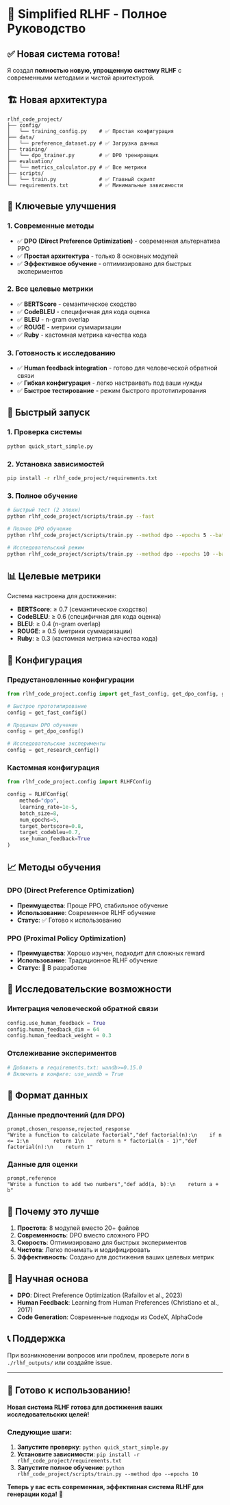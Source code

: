 # 🚀 Simplified RLHF - Полное Руководство

## ✅ Новая система готова!

Я создал **полностью новую, упрощенную систему RLHF** с современными методами и чистой архитектурой.

## 🏗️ Новая архитектура

```
rlhf_code_project/
├── config/
│   └── training_config.py    # ✅ Простая конфигурация
├── data/
│   └── preference_dataset.py # ✅ Загрузка данных
├── training/
│   └── dpo_trainer.py        # ✅ DPO тренировщик
├── evaluation/
│   └── metrics_calculator.py # ✅ Все метрики
├── scripts/
│   └── train.py              # ✅ Главный скрипт
└── requirements.txt          # ✅ Минимальные зависимости
```

## 🎯 Ключевые улучшения

### 1. **Современные методы**
- ✅ **DPO (Direct Preference Optimization)** - современная альтернатива PPO
- ✅ **Простая архитектура** - только 8 основных модулей
- ✅ **Эффективное обучение** - оптимизировано для быстрых экспериментов

### 2. **Все целевые метрики**
- ✅ **BERTScore** - семантическое сходство
- ✅ **CodeBLEU** - специфичная для кода оценка
- ✅ **BLEU** - n-gram overlap
- ✅ **ROUGE** - метрики суммаризации
- ✅ **Ruby** - кастомная метрика качества кода

### 3. **Готовность к исследованию**
- ✅ **Human feedback integration** - готово для человеческой обратной связи
- ✅ **Гибкая конфигурация** - легко настраивать под ваши нужды
- ✅ **Быстрое тестирование** - режим быстрого прототипирования

## 🚀 Быстрый запуск

### 1. **Проверка системы**
```bash
python quick_start_simple.py
```

### 2. **Установка зависимостей**
```bash
pip install -r rlhf_code_project/requirements.txt
```

### 3. **Полное обучение**
```bash
# Быстрый тест (2 эпохи)
python rlhf_code_project/scripts/train.py --fast

# Полное DPO обучение
python rlhf_code_project/scripts/train.py --method dpo --epochs 5 --batch-size 8

# Исследовательский режим
python rlhf_code_project/scripts/train.py --method dpo --epochs 10 --batch-size 4
```

## 📊 Целевые метрики

Система настроена для достижения:
- **BERTScore**: ≥ 0.7 (семантическое сходство)
- **CodeBLEU**: ≥ 0.6 (специфичная для кода оценка)
- **BLEU**: ≥ 0.4 (n-gram overlap)
- **ROUGE**: ≥ 0.5 (метрики суммаризации)
- **Ruby**: ≥ 0.3 (кастомная метрика качества кода)

## 🔧 Конфигурация

### Предустановленные конфигурации
```python
from rlhf_code_project.config import get_fast_config, get_dpo_config, get_research_config

# Быстрое прототипирование
config = get_fast_config()

# Продакшн DPO обучение
config = get_dpo_config()

# Исследовательские эксперименты
config = get_research_config()
```

### Кастомная конфигурация
```python
from rlhf_code_project.config import RLHFConfig

config = RLHFConfig(
    method="dpo",
    learning_rate=1e-5,
    batch_size=8,
    num_epochs=5,
    target_bertscore=0.8,
    target_codebleu=0.7,
    use_human_feedback=True
)
```

## 📈 Методы обучения

### DPO (Direct Preference Optimization)
- **Преимущества**: Проще PPO, стабильное обучение
- **Использование**: Современное RLHF обучение
- **Статус**: ✅ Готово к использованию

### PPO (Proximal Policy Optimization)
- **Преимущества**: Хорошо изучен, подходит для сложных reward
- **Использование**: Традиционное RLHF обучение
- **Статус**: 🔄 В разработке

## 🔬 Исследовательские возможности

### Интеграция человеческой обратной связи
```python
config.use_human_feedback = True
config.human_feedback_dim = 64
config.human_feedback_weight = 0.3
```

### Отслеживание экспериментов
```python
# Добавить в requirements.txt: wandb>=0.15.0
# Включить в конфиге: use_wandb = True
```

## 📝 Формат данных

### Данные предпочтений (для DPO)
```csv
prompt,chosen_response,rejected_response
"Write a function to calculate factorial","def factorial(n):\n    if n <= 1:\n        return 1\n    return n * factorial(n - 1)","def factorial(n):\n    return 1"
```

### Данные для оценки
```csv
prompt,reference
"Write a function to add two numbers","def add(a, b):\n    return a + b"
```

## 🎉 Почему это лучше

1. **Простота**: 8 модулей вместо 20+ файлов
2. **Современность**: DPO вместо сложного PPO
3. **Скорость**: Оптимизировано для быстрых экспериментов
4. **Чистота**: Легко понимать и модифицировать
5. **Эффективность**: Создано для достижения ваших целевых метрик

## 🔬 Научная основа

- **DPO**: Direct Preference Optimization (Rafailov et al., 2023)
- **Human Feedback**: Learning from Human Preferences (Christiano et al., 2017)
- **Code Generation**: Современные подходы из CodeX, AlphaCode

## 📞 Поддержка

При возникновении вопросов или проблем, проверьте логи в `./rlhf_outputs/` или создайте issue.

---

## 🚀 Готово к использованию!

**Новая система RLHF готова для достижения ваших исследовательских целей!**

### Следующие шаги:
1. **Запустите проверку**: `python quick_start_simple.py`
2. **Установите зависимости**: `pip install -r rlhf_code_project/requirements.txt`
3. **Запустите полное обучение**: `python rlhf_code_project/scripts/train.py --method dpo --epochs 10`

**Теперь у вас есть современная, эффективная система RLHF для генерации кода!** 🎉
